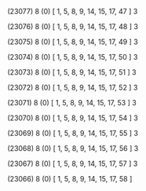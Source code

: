(23077) 8 (0) [ 1, 5, 8, 9, 14, 15, 17, 47 ] 3 


(23076) 8 (0) [ 1, 5, 8, 9, 14, 15, 17, 48 ] 3 


(23075) 8 (0) [ 1, 5, 8, 9, 14, 15, 17, 49 ] 3 


(23074) 8 (0) [ 1, 5, 8, 9, 14, 15, 17, 50 ] 3 


(23073) 8 (0) [ 1, 5, 8, 9, 14, 15, 17, 51 ] 3 


(23072) 8 (0) [ 1, 5, 8, 9, 14, 15, 17, 52 ] 3 


(23071) 8 (0) [ 1, 5, 8, 9, 14, 15, 17, 53 ] 3 


(23070) 8 (0) [ 1, 5, 8, 9, 14, 15, 17, 54 ] 3 


(23069) 8 (0) [ 1, 5, 8, 9, 14, 15, 17, 55 ] 3 


(23068) 8 (0) [ 1, 5, 8, 9, 14, 15, 17, 56 ] 3 


(23067) 8 (0) [ 1, 5, 8, 9, 14, 15, 17, 57 ] 3 


(23066) 8 (0) [ 1, 5, 8, 9, 14, 15, 17, 58 ]  

